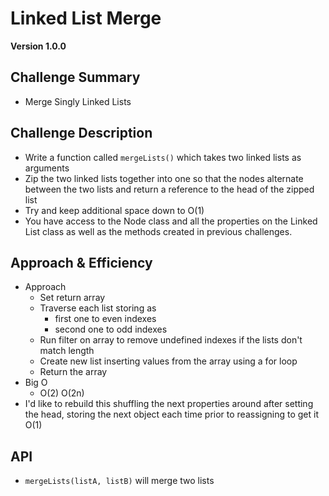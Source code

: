 # Linked List Merge
__Version 1.0.0__

## Challenge Summary
<!-- Short summary or background information -->
- Merge Singly Linked Lists

## Challenge Description
<!-- Description of the challenge -->
- Write a function called `mergeLists()` which takes two linked lists as arguments
- Zip the two linked lists together into one so that the nodes alternate between the two lists and return a reference to the head of the zipped list
- Try and keep additional space down to O(1)
- You have access to the Node class and all the properties on the Linked List class as well as the methods created in previous challenges.

## Approach & Efficiency
<!-- What approach did you take? Why? What is the Big O space/time for this approach? -->
- Approach
  - Set return array
  - Traverse each list storing as
    - first one to even indexes
    - second one to odd indexes
  - Run filter on array to remove undefined indexes if the lists don't match length
  - Create new list inserting values from the array using a for loop
  - Return the array
- Big O
  - O(2) O(2n)
- I'd like to rebuild this shuffling the next properties around after setting the head, storing the next object each time prior to reassigning to get it O(1)

## API
<!-- Description of each method publicly available to your Linked List -->
- `mergeLists(listA, listB)` will merge two lists
